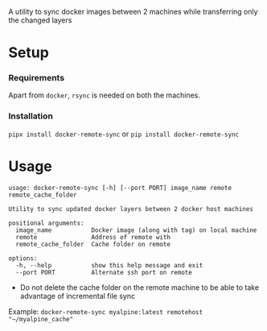 A utility to sync docker images between 2 machines while transferring only the changed layers

# Setup
### Requirements
Apart from `docker`, `rsync` is needed on both the machines.

### Installation
`pipx install docker-remote-sync` or `pip install docker-remote-sync`


# Usage
```
usage: docker-remote-sync [-h] [--port PORT] image_name remote remote_cache_folder

Utility to sync updated docker layers between 2 docker host machines

positional arguments:
  image_name           Docker image (along with tag) on local machine
  remote               Address of remote with
  remote_cache_folder  Cache folder on remote

options:
  -h, --help           show this help message and exit
  --port PORT          Alternate ssh port on remote
```

- Do not delete the cache folder on the remote machine to be able to take advantage of incremental file sync

Example:
`docker-remote-sync myalpine:latest remotehost "~/myalpine_cache"`